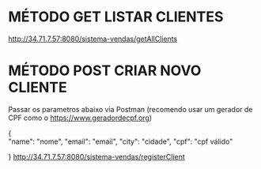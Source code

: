 # MÉTODO GET LISTAR CLIENTES

http://34.71.7.57:8080/sistema-vendas/getAllClients

# MÉTODO POST CRIAR NOVO CLIENTE

Passar os parametros abaixo via Postman (recomendo usar um gerador de CPF como o https://www.geradordecpf.org)

{   
"name": "nome",
"email": "email",
"city": "cidade",
"cpf": "cpf válido"

}
http://34.71.7.57:8080/sistema-vendas/registerClient
